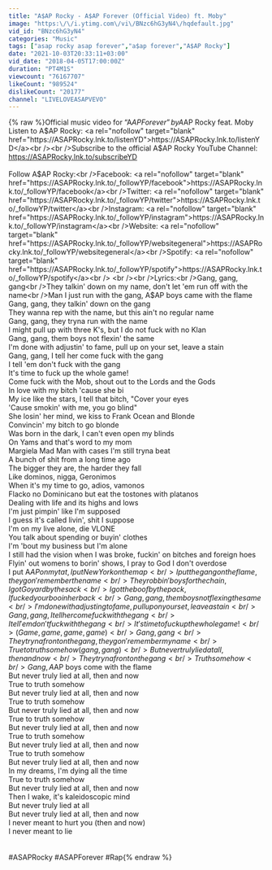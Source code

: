 ```yaml
---
title: "A$AP Rocky - A$AP Forever (Official Video) ft. Moby"
image: "https:\/\/i.ytimg.com\/vi\/BNzc6hG3yN4\/hqdefault.jpg"
vid_id: "BNzc6hG3yN4"
categories: "Music"
tags: ["asap rocky asap forever","a$ap forever","A$AP Rocky"]
date: "2021-10-03T20:33:11+03:00"
vid_date: "2018-04-05T17:00:00Z"
duration: "PT4M1S"
viewcount: "76167707"
likeCount: "989524"
dislikeCount: "20177"
channel: "LIVELOVEASAPVEVO"
---
```

{% raw %}Official music video for “A$AP Forever” by A$AP Rocky feat. Moby<br />Listen to A$AP Rocky: <a rel="nofollow" target="blank" href="https://ASAPRocky.lnk.to/listenYD">https://ASAPRocky.lnk.to/listenYD</a><br /><br />Subscribe to the official A$AP Rocky YouTube Channel: <a rel="nofollow" target="blank" href="https://ASAPRocky.lnk.to/subscribeYD">https://ASAPRocky.lnk.to/subscribeYD</a><br /><br />Follow A$AP Rocky:<br />Facebook: <a rel="nofollow" target="blank" href="https://ASAPRocky.lnk.to/_followYP/facebook">https://ASAPRocky.lnk.to/_followYP/facebook</a><br />Twitter: <a rel="nofollow" target="blank" href="https://ASAPRocky.lnk.to/_followYP/twitter">https://ASAPRocky.lnk.to/_followYP/twitter</a><br />Instagram: <a rel="nofollow" target="blank" href="https://ASAPRocky.lnk.to/_followYP/instagram">https://ASAPRocky.lnk.to/_followYP/instagram</a><br />Website: <a rel="nofollow" target="blank" href="https://ASAPRocky.lnk.to/_followYP/websitegeneral">https://ASAPRocky.lnk.to/_followYP/websitegeneral</a><br />Spotify: <a rel="nofollow" target="blank" href="https://ASAPRocky.lnk.to/_followYP/spotify">https://ASAPRocky.lnk.to/_followYP/spotify</a><br /> <br /><br />Lyrics:<br />Gang, gang, gang<br />They talkin' down on my name, don't let 'em run off with the name<br />Man I just run with the gang, A$AP boys came with the flame<br />Gang, gang, they talkin' down on the gang<br />They wanna rep with the name, but this ain't no regular name<br />Gang, gang, they tryna run with the name<br />I might pull up with three K's, but I do not fuck with no Klan<br />Gang, gang, them boys not flexin' the same<br />I'm done with adjustin' to fame, pull up on your set, leave a stain<br />Gang, gang, I tell her come fuck with the gang<br />I tell 'em don't fuck with the gang<br />It's time to fuck up the whole game!<br />Come fuck with the Mob, shout out to the Lords and the Gods<br />In love with my bitch 'cause she bi<br />My ice like the stars, I tell that bitch, &quot;Cover your eyes<br />'Cause smokin' with me, you go blind&quot;<br />She losin' her mind, we kiss to Frank Ocean and Blonde<br />Convincin' my bitch to go blonde<br />Was born in the dark, I can't even open my blinds<br />On Yams and that's word to my mom<br />Margiela Mad Man with cases I'm still tryna beat<br />A bunch of shit from a long time ago<br />The bigger they are, the harder they fall<br />Like dominos, nigga, Geronimos<br />When it's my time to go, adios, vamonos<br />Flacko no Dominicano but eat the tostones with platanos<br />Dealing with life and its highs and lows<br />I'm just pimpin' like I'm supposed<br />I guess it's called livin', shit I suppose<br />I'm on my live alone, die VLONE<br />You talk about spending or buyin' clothes<br />I'm 'bout my business but I'm alone<br />I still had the vision when I was broke, fuckin' on bitches and foreign hoes<br />Flyin' out womens to borin' shows, I pray to God I don't overdose<br />I put A$AP on my tat, I put New York on the map<br />I put the gang on the flame, they gon' remember the name<br />They robbin' boys for the chain, I got Goyard by the sack<br />I got the boof by the pack, I fucked your boo in her back<br />Gang, gang, them boys not flexing the same<br />I'm done with adjusting to fame, pull up on your set, leave a stain<br />Gang, gang, I tell her come fuck with the gang<br />I tell 'em don't fuck with the gang<br />It's time to fuck up the whole game!<br />(Game, game, game, game)<br />Gang, gang<br />They tryna front on the gang, they gon' remember my name<br />True to truth somehow (gang, gang)<br />But never truly lied at all, then and now<br />They tryna front on the gang<br />Truth somehow<br />Gang, A$AP boys come with the flame<br />But never truly lied at all, then and now<br />True to truth somehow<br />But never truly lied at all, then and now<br />True to truth somehow<br />But never truly lied at all, then and now<br />True to truth somehow<br />But never truly lied at all, then and now<br />True to truth somehow<br />But never truly lied at all, then and now<br />True to truth somehow<br />But never truly lied at all, then and now<br />In my dreams, I'm dying all the time<br />True to truth somehow<br />But never truly lied at all, then and now<br />Then I wake, it's kaleidoscopic mind<br />But never truly lied at all<br />But never truly lied at all, then and now<br />I never meant to hurt you (then and now)<br />I never meant to lie<br /><br /><br />#ASAPRocky #ASAPForever #Rap{% endraw %}
